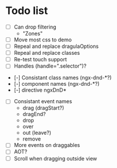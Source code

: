 # Todo list

- [ ] Can drop filtering
    - "Zones"
- [ ] Move most css to demo
- [ ] Repeal and replace dragulaOptions
- [ ] Repeal and replace classes
- [ ] Re-test touch support
- [ ] Handles (handle=".selector")?
- [-] Consistant class names (ngx-dnd-*?)
- [-] component names (ngx-dnd-*?)
- [-] directive ngxDnD*
- [ ] Consistant event names
    - drag (dragStart?)
    - dragEnd?
    - drop
    - over
    - out (leave?)
    - remove
- [ ] More events on draggables
- [ ] AOT?
- [ ] Scroll when dragging outside view